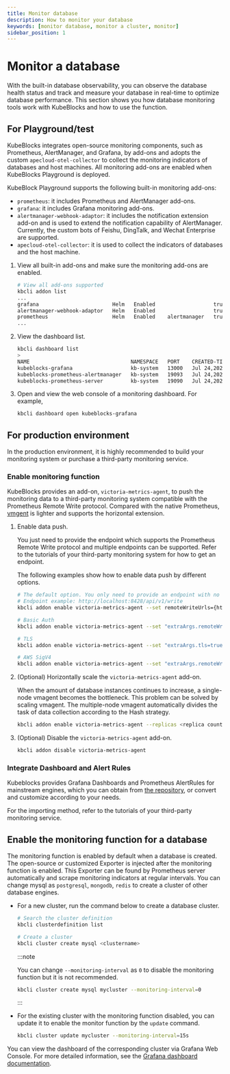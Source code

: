```yaml
---
title: Monitor database
description: How to monitor your database
keywords: [monitor database, monitor a cluster, monitor]
sidebar_position: 1
---
```


# Monitor a database

With the built-in database observability, you can observe the database health status and track and measure your database in real-time to optimize database performance. This section shows you how database monitoring tools work with KubeBlocks and how to use the function.

## For Playground/test

KubeBlocks integrates open-source monitoring components, such as Prometheus, AlertManager, and Grafana, by add-ons and adopts the custom `apecloud-otel-collector` to collect the monitoring indicators of databases and host machines. All monitoring add-ons are enabled when KubeBlocks Playground is deployed.

KubeBlock Playground supports the following built-in monitoring add-ons:

* `prometheus`: it includes Prometheus and AlertManager add-ons.
* `grafana`: it includes Grafana monitoring add-ons.
* `alertmanager-webhook-adaptor`: it includes the notification extension add-on and is used to extend the notification capability of AlertManager. Currently, the custom bots of Feishu, DingTalk, and Wechat Enterprise are supported.
* `apecloud-otel-collector`: it is used to collect the indicators of databases and the host machine.

1. View all built-in add-ons and make sure the monitoring add-ons are enabled.

   ```bash
   # View all add-ons supported
   kbcli addon list
   ...
   grafana                        Helm   Enabled                   true                                                                                    
   alertmanager-webhook-adaptor   Helm   Enabled                   true                                                                                    
   prometheus                     Helm   Enabled    alertmanager   true 
   ...
   ```

2. View the dashboard list.

   ```bash
   kbcli dashboard list
   >
   NAME                                 NAMESPACE   PORT    CREATED-TIME
   kubeblocks-grafana                   kb-system   13000   Jul 24,2023 11:38 UTC+0800
   kubeblocks-prometheus-alertmanager   kb-system   19093   Jul 24,2023 11:38 UTC+0800
   kubeblocks-prometheus-server         kb-system   19090   Jul 24,2023 11:38 UTC+0800
   ```

3. Open and view the web console of a monitoring dashboard. For example,

   ```bash
   kbcli dashboard open kubeblocks-grafana
   ```

## For production environment

In the production environment, it is highly recommended to build your monitoring system or purchase a third-party monitoring service.

### Enable monitoring function

KubeBlocks provides an add-on, `victoria-metrics-agent`, to push the monitoring data to a third-party monitoring system compatible with the Prometheus Remote Write protocol. Compared with the native Prometheus, [vmgent](https://docs.victoriametrics.com/vmagent.html) is lighter and supports the horizontal extension.

1. Enable data push.

   You just need to provide the endpoint which supports the Prometheus Remote Write protocol and multiple endpoints can be supported. Refer to the tutorials of your third-party monitoring system for how to get an endpoint.

   The following examples show how to enable data push by different options.

   ```bash
   # The default option. You only need to provide an endpoint with no verification.
   # Endpoint example: http://localhost:8428/api/v1/write
   kbcli addon enable victoria-metrics-agent --set remoteWriteUrls={http://<remoteWriteUrl>:<port>/<remote write path>}
   ```

   ```bash
   # Basic Auth
   kbcli addon enable victoria-metrics-agent --set "extraArgs.remoteWrite.basicAuth.username=<your username>,remoteWrite.basicAuth.password=<your password>,remoteWriteUrls={http://<remoteWriteUrl>:<port>/<remote write path>}"
   ```

   ```bash
   # TLS
   kbcli addon enable victoria-metrics-agent --set "extraArgs.tls=true,extraArgs.tlsCertFile=<path to certifle>,extraArgs.tlsKeyFile=<path to keyfile>,remoteWriteUrls={http://<remoteWriteUrl>:<port>/<remote write path>}"
   ```

   ```bash
   # AWS SigV4
   kbcli addon enable victoria-metrics-agent --set "extraArgs.remoteWrite.aws.region=<your AMP region>,extraArgs.remoteWrite.aws.accessKey=<your accessKey>,extraArgs.remoteWrite.aws.secretKey=<your secretKey>,remoteWriteUrls={http://<remoteWriteUrl>:<port>/<remote write path>}"
   ```

2. (Optional) Horizontally scale the `victoria-metrics-agent` add-on.

   When the amount of database instances continues to increase, a single-node vmagent becomes the bottleneck. This problem can be solved by scaling vmagent. The multiple-node vmagent automatically divides the task of data collection according to the Hash strategy.

   ```bash
   kbcli addon enable victoria-metrics-agent --replicas <replica count> --set remoteWriteUrls={http://<remoteWriteUrl>:<port>/<remote write path>}
   ```

3. (Optional) Disable the `victoria-metrics-agent` add-on.

   ```bash
   kbcli addon disable victoria-metrics-agent
   ```

### Integrate Dashboard and Alert Rules

Kubeblocks provides Grafana Dashboards and Prometheus AlertRules for mainstream engines, which you can obtain from [the repository](https://github.com/apecloud/kubeblocks-mixin), or convert and customize according to your needs.

For the importing method, refer to the tutorials of your third-party monitoring service.

## Enable the monitoring function for a database

The monitoring function is enabled by default when a database is created. The open-source or customized Exporter is injected after the monitoring function is enabled. This Exporter can be found by Prometheus server automatically and scrape monitoring indicators at regular intervals. You can change mysql as `postgresql`, `mongodb`, `redis` to create a cluster of other database engines.

* For a new cluster, run the command below to create a database cluster.

    ```bash
    # Search the cluster definition
    kbcli clusterdefinition list 

    # Create a cluster
    kbcli cluster create mysql <clustername> 
    ```

   :::note

   You can change `--monitoring-interval` as `0` to disable the monitoring function but it is not recommended.

   ```bash
   kbcli cluster create mysql mycluster --monitoring-interval=0
   ```

   :::

* For the existing cluster with the monitoring function disabled, you can update it to enable the monitor function by the `update` command.

    ```bash
    kbcli cluster update mycluster --monitoring-interval=15s
    ```

You can view the dashboard of the corresponding cluster via Grafana Web Console. For more detailed information, see the [Grafana dashboard documentation](https://grafana.com/docs/grafana/latest/dashboards/).
